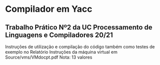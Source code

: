 # Compilador em Yacc
## Trabalho Prático Nº2 da UC Processamento de Linguagens e Compiladores 20/21
Instruções de utilização e compilação do código também como testes de exemplo no Relatório
Instruções da máquina virtual em Source/vms/VMdocpt.pdf
Nota: 13 valores